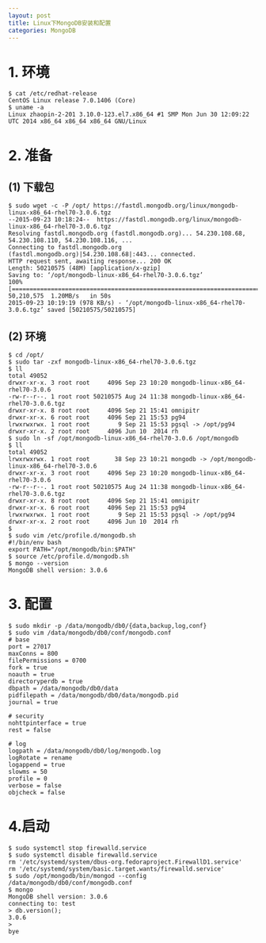 ```yaml
---
layout: post
title: Linux下MongoDB安装和配置
categories: MongoDB
---
```


<!--more-->

# 1. 环境

    $ cat /etc/redhat-release 
    CentOS Linux release 7.0.1406 (Core) 
    $ uname -a
    Linux zhaopin-2-201 3.10.0-123.el7.x86_64 #1 SMP Mon Jun 30 12:09:22 UTC 2014 x86_64 x86_64 x86_64 GNU/Linux

# 2. 准备
## (1) 下载包

    $ sudo wget -c -P /opt/ https://fastdl.mongodb.org/linux/mongodb-linux-x86_64-rhel70-3.0.6.tgz    
    --2015-09-23 10:18:24--  https://fastdl.mongodb.org/linux/mongodb-linux-x86_64-rhel70-3.0.6.tgz
    Resolving fastdl.mongodb.org (fastdl.mongodb.org)... 54.230.108.68, 54.230.108.110, 54.230.108.116, ... 
    Connecting to fastdl.mongodb.org (fastdl.mongodb.org)|54.230.108.68|:443... connected.
    HTTP request sent, awaiting response... 200 OK
    Length: 50210575 (48M) [application/x-gzip]
    Saving to: ‘/opt/mongodb-linux-x86_64-rhel70-3.0.6.tgz’
    100%[======================================================================================================================================================================================================================>] 50,210,575  1.20MB/s   in 50s     
    2015-09-23 10:19:19 (978 KB/s) - ‘/opt/mongodb-linux-x86_64-rhel70-3.0.6.tgz’ saved [50210575/50210575]

## (2) 环境

    $ cd /opt/
    $ sudo tar -zxf mongodb-linux-x86_64-rhel70-3.0.6.tgz
    $ ll
    total 49052
    drwxr-xr-x. 3 root root     4096 Sep 23 10:20 mongodb-linux-x86_64-rhel70-3.0.6
    -rw-r--r--. 1 root root 50210575 Aug 24 11:38 mongodb-linux-x86_64-rhel70-3.0.6.tgz
    drwxr-xr-x. 8 root root     4096 Sep 21 15:41 omnipitr
    drwxr-xr-x. 6 root root     4096 Sep 21 15:53 pg94
    lrwxrwxrwx. 1 root root        9 Sep 21 15:53 pgsql -> /opt/pg94
    drwxr-xr-x. 2 root root     4096 Jun 10  2014 rh
    $ sudo ln -sf /opt/mongodb-linux-x86_64-rhel70-3.0.6 /opt/mongodb
    $ ll
    total 49052
    lrwxrwxrwx. 1 root root       38 Sep 23 10:21 mongodb -> /opt/mongodb-linux-x86_64-rhel70-3.0.6
    drwxr-xr-x. 3 root root     4096 Sep 23 10:20 mongodb-linux-x86_64-rhel70-3.0.6
    -rw-r--r--. 1 root root 50210575 Aug 24 11:38 mongodb-linux-x86_64-rhel70-3.0.6.tgz
    drwxr-xr-x. 8 root root     4096 Sep 21 15:41 omnipitr
    drwxr-xr-x. 6 root root     4096 Sep 21 15:53 pg94
    lrwxrwxrwx. 1 root root        9 Sep 21 15:53 pgsql -> /opt/pg94
    drwxr-xr-x. 2 root root     4096 Jun 10  2014 rh
    $
    $ sudo vim /etc/profile.d/mongodb.sh
    #!/bin/env bash
    export PATH="/opt/mongodb/bin:$PATH"
    $ source /etc/profile.d/mongodb.sh
    $ mongo --version
    MongoDB shell version: 3.0.6

# 3. 配置

    $ sudo mkdir -p /data/mongodb/db0/{data,backup,log,conf}
    $ sudo vim /data/mongodb/db0/conf/mongodb.conf
    # base
    port = 27017
    maxConns = 800
    filePermissions = 0700
    fork = true
    noauth = true
    directoryperdb = true
    dbpath = /data/mongodb/db0/data
    pidfilepath = /data/mongodb/db0/data/mongodb.pid
    journal = true

    # security
    nohttpinterface = true
    rest = false

    # log
    logpath = /data/mongodb/db0/log/mongodb.log
    logRotate = rename
    logappend = true
    slowms = 50
    profile = 0
    verbose = false
    objcheck = false

# 4.启动

    $ sudo systemctl stop firewalld.service
    $ sudo systemctl disable firewalld.service
    rm '/etc/systemd/system/dbus-org.fedoraproject.FirewallD1.service'
    rm '/etc/systemd/system/basic.target.wants/firewalld.service'
    $ sudo /opt/mongodb/bin/mongod --config /data/mongodb/db0/conf/mongodb.conf
    $ mongo
    MongoDB shell version: 3.0.6
    connecting to: test
    > db.version();
    3.0.6
    >
    bye
